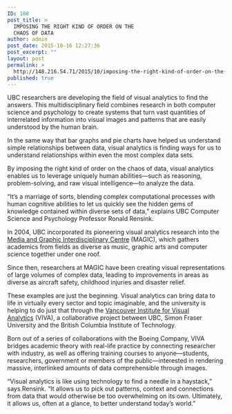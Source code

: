 ```yaml
---
ID: 188
post_title: >
  IMPOSING THE RIGHT KIND OF ORDER ON THE
  CHAOS OF DATA
author: admin
post_date: 2015-10-16 12:27:36
post_excerpt: ""
layout: post
permalink: >
  http://148.216.54.71/2015/10/imposing-the-right-kind-of-order-on-the-chaos-of-data/
published: true
---
```

UBC researchers are developing the field of visual analytics to find the answers. This multidisciplinary field combines research in both computer science and psychology to create systems that turn vast quantities of interrelated information into visual images and patterns that are easily understood by the human brain.

In the same way that bar graphs and pie charts have helped us understand simple relationships between data, visual analytics is finding ways for us to understand relationships within even the most complex data sets.

By imposing the right kind of order on the chaos of data, visual analytics enables us to leverage uniquely human abilities—such as reasoning, problem-solving, and raw visual intelligence—to analyze the data.

“It’s a marriage of sorts, blending complex computational processes with human cognitive abilities to let us quickly see the hidden gems of knowledge contained within diverse sets of data,” explains UBC Computer Science and Psychology Professor Ronald Rensink.

In 2004, UBC incorporated its pioneering visual analytics research into the <a href="http://www.magic.ubc.ca/" target="_blank">Media and Graphic Interdisciplinary Centre</a> (MAGIC), which gathers academics from fields as diverse as music, graphic arts and computer science together under one roof.

Since then, researchers at MAGIC have been creating visual representations of large volumes of complex data, leading to improvements in areas as diverse as aircraft safety, childhood injuries and disaster relief.

These examples are just the beginning. Visual analytics can bring data to life in virtually every sector and topic imaginable, and the university is helping to do just that through the <a href="http://viva-viva.ca/" target="_blank">Vancouver Institute for Visual Analytics</a> (VIVA), a collaborative project between UBC, Simon Fraser University and the British Columbia Institute of Technology.

Born out of a series of collaborations with the Boeing Company, VIVA bridges academic theory with real-life practice by connecting researcher with industry, as well as offering training courses to anyone—students, researchers, government or members of the public—interested in rendering massive, interlinked amounts of data comprehensible through images.

“Visual analytics is like using technology to find a needle in a haystack,” says Rensink. “It allows us to pick out patterns, context and connections from data that would otherwise be too overwhelming on its own. Ultimately, it allows us, often at a glance, to better understand today’s world.”